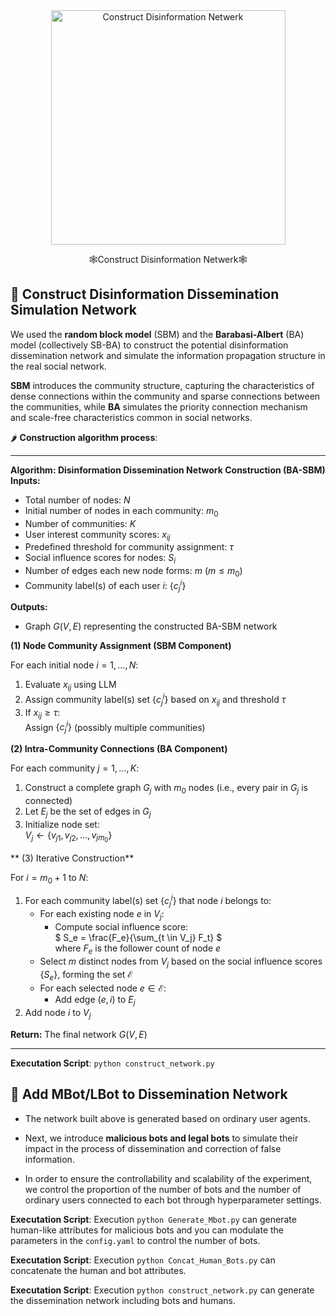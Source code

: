 <div align="center">
  <img src="/Users/boyuqiao/Downloads/BotInfluence/DisseminationNetwork/Figure/GPT4oGeneratedFigure.png" alt="Construct Disinformation Netwerk" height="375">
</div>

<p align="center">
  🕸️Construct Disinformation Netwerk🕸️
</p>

## 🍅 Construct Disinformation Dissemination Simulation Network

We used the **random block model** (SBM) and the **Barabasi-Albert** (BA) model (collectively SB-BA) to construct the potential disinformation dissemination network and simulate the information propagation structure in the real social network. 

**SBM** introduces the community structure, capturing the characteristics of dense connections within the community and sparse connections between the communities, while **BA** simulates the priority connection mechanism and scale-free characteristics common in social networks.

🌶️ **Construction algorithm process**:


---

**Algorithm: Disinformation Dissemination Network Construction (BA-SBM)**
**Inputs:**

- Total number of nodes: $N$  
- Initial number of nodes in each community: $m_0$  
- Number of communities: $K$  
- User interest community scores: $x_{ij}$  
- Predefined threshold for community assignment: $\tau$  
- Social influence scores for nodes: $S_i$  
- Number of edges each new node forms: $m \ (m \le m_0)$  
- Community label(s) of each user $i$: $\{c_j^i\}$

**Outputs:**

- Graph $G(V, E)$ representing the constructed BA-SBM network

**(1) Node Community Assignment (SBM Component)**

For each initial node $i = 1, \ldots, N$:

1. Evaluate $x_{ij}$ using LLM  
2. Assign community label(s) set $\{c_j^i\}$ based on $x_{ij}$ and threshold $\tau$  
3. If $x_{ij} \ge \tau$:  
    Assign $\{c_j^i\}$ (possibly multiple communities)

**(2) Intra-Community Connections (BA Component)**

For each community $j = 1, \ldots, K$:

1. Construct a complete graph $G_j$ with $m_0$ nodes (i.e., every pair in $G_j$ is connected)  
2. Let $E_j$ be the set of edges in $G_j$  
3. Initialize node set:  
   $V_j \gets \{v_{j1}, v_{j2}, \dots, v_{jm_0}\}$

** (3) Iterative Construction**

For $i = m_0 + 1$ to $N$:

1. For each community label(s) set $\{c_j^i\}$ that node $i$ belongs to:  
   - For each existing node $e$ in $V_j$:  
     - Compute social influence score:  
       $
       S_e = \frac{F_e}{\sum_{t \in V_j} F_t}
       $  
       where $F_e$ is the follower count of node $e$  
   - Select $m$ distinct nodes from $V_j$ based on the social influence scores $\{S_e\}$, forming the set $\mathcal{E}$  
   - For each selected node $e \in \mathcal{E}$:  
     - Add edge $(e, i)$ to $E_j$  
2. Add node $i$ to $V_j$

**Return:** The final network $G(V, E)$

---

**Executation Script**: `python construct_network.py`

## 🥙 Add MBot/LBot to Dissemination Network

- The network built above is generated based on ordinary user agents. 

- Next, we introduce **malicious bots and legal bots** to simulate their impact in the process of dissemination and correction of false information.

- In order to ensure the controllability and scalability of the experiment, we control the proportion of the number of bots and the number of ordinary users connected to each bot through hyperparameter settings.

**Executation Script**: Execution `python Generate_Mbot.py` can generate human-like attributes for malicious bots and you can modulate the parameters in the `config.yaml` to control the number of bots.

**Executation Script**: Execution `python Concat_Human_Bots.py` can concatenate the human and bot attributes.

**Executation Script**: Execution `python construct_network.py` can generate the dissemination network including bots and humans.